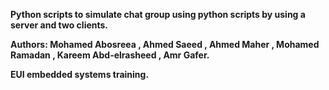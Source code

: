 **Python scripts to simulate chat group using python scripts by using a server and two clients.**

**Authors: Mohamed Abosreea  , Ahmed Saeed , Ahmed Maher , Mohamed Ramadan , Kareem Abd-elrasheed , Amr Gafer.**

**EUI embedded systems training.**
